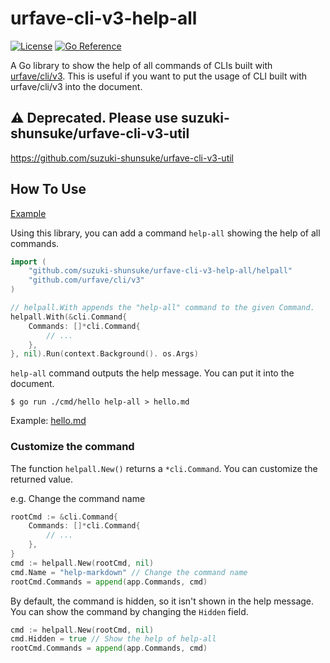 # urfave-cli-v3-help-all

[![License](http://img.shields.io/badge/license-mit-blue.svg?style=flat-square)](https://raw.githubusercontent.com/suzuki-shunsuke/urfave-cli-v3-help-all/main/LICENSE) [![Go Reference](https://pkg.go.dev/badge/github.com/suzuki-shunsuke/urfave-cli-v3-help-all.svg)](https://pkg.go.dev/github.com/suzuki-shunsuke/urfave-cli-v3-help-all/helpall)

A Go library to show the help of all commands of CLIs built with [urfave/cli/v3](https://pkg.go.dev/github.com/urfave/cli/v3).
This is useful if you want to put the usage of CLI built with urfave/cli/v3 into the document.

## :warning: Deprecated. Please use suzuki-shunsuke/urfave-cli-v3-util

https://github.com/suzuki-shunsuke/urfave-cli-v3-util

## How To Use

[Example](cmd/hello/main.go)

Using this library, you can add a command `help-all` showing the help of all commands.

```go
import (
	"github.com/suzuki-shunsuke/urfave-cli-v3-help-all/helpall"
	"github.com/urfave/cli/v3"
)

// helpall.With appends the "help-all" command to the given Command.
helpall.With(&cli.Command{
	Commands: []*cli.Command{
		// ...
	},
}, nil).Run(context.Background(). os.Args)
```

`help-all` command outputs the help message.
You can put it into the document.

```console
$ go run ./cmd/hello help-all > hello.md
```

Example: [hello.md](hello.md)

### Customize the command

The function `helpall.New()` returns a `*cli.Command`. You can customize the returned value.

e.g. Change the command name

```go
rootCmd := &cli.Command{
	Commands: []*cli.Command{
		// ...
	},
}
cmd := helpall.New(rootCmd, nil)
cmd.Name = "help-markdown" // Change the command name
rootCmd.Commands = append(app.Commands, cmd)
```

By default, the command is hidden, so it isn't shown in the help message.
You can show the command by changing the `Hidden` field.

```go
cmd := helpall.New(rootCmd, nil)
cmd.Hidden = true // Show the help of help-all
rootCmd.Commands = append(app.Commands, cmd)
```
